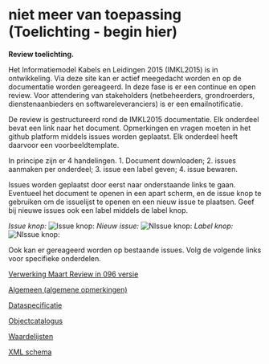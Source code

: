 # niet meer van toepassing (Toelichting - begin hier)

**Review toelichting.**

Het Informatiemodel Kabels en Leidingen 2015 (IMKL2015) is in ontwikkeling. Via deze site kan er actief meegedacht worden en op de documentatie worden gereageerd. In deze fase is er een continue en open review. Voor attendering van stakeholders (netbeheerders, grondroerders, dienstenaanbieders en softwareleveranciers) is er een emailnotificatie.

De review is gestructureerd rond de IMKL2015 documentatie. Elk onderdeel bevat een link naar het document. Opmerkingen en vragen moeten in het github platform middels issues worden geplaatst. Elk onderdeel heeft daarvoor een voorbeeldtemplate.

In principe zijn er 4 handelingen. 1. Document downloaden; 2. issues aanmaken per onderdeel; 3. issue een label geven; 4. issue bewaren. 

Issues worden geplaatst door eerst naar onderstaande links te gaan. Eventueel het document te openen in een apart scherm, en de issue knop te gebruiken om de issuelijst te openen en een nieuw issue te plaatsen. Geef bij nieuwe issues ook een label middels de label knop.

*Issue knop:* ![Issue knop:](https://dl.dropboxusercontent.com/u/26117339/github/Issueknop.png) *Nieuw issue:* ![NIssue knop:](https://dl.dropboxusercontent.com/u/26117339/github/NewIssue.png)  *Label knop:* ![NIssue knop:](https://dl.dropboxusercontent.com/u/26117339/github/Labelknop.png)

Ook kan er gereageerd worden op bestaande issues. Volg de volgende links voor specifieke onderdelen.

[Verwerking Maart Review in 096 versie](https://github.com/Geonovum/imkl2015-review/blob/master/1.%20dataspecificatie/20150619_Consultatie%20095%20en%20verwerking%20in%20096.docx?raw=true) 

[Algemeen (algemene opmerkingen)](https://github.com/Geonovum/imkl2015-review/tree/master/0.%20algemeen)

[Dataspecificatie](https://github.com/Geonovum/imkl2015-review/tree/master/1.%20dataspecificatie)

[Objectcatalogus](https://github.com/Geonovum/imkl2015-review/tree/master/2.%20objectcatalogus)

[Waardelijsten](https://github.com/Geonovum/imkl2015-review/tree/master/3.%20waardelijsten)

[XML schema](https://github.com/Geonovum/imkl2015-review/tree/master/4.%20XML%20schema)


